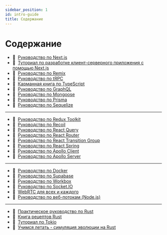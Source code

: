 ```yaml
---
sidebar_position: 1
id: intro-guide
title: Содержание
---
```


# Содержание

- :page_with_curl:&nbsp;&nbsp;[Руководство по Next.js](./nextjs)
- :page_with_curl:&nbsp;&nbsp;[Туториал по разработке клиент-серверного приложения с помощью Next.js](./nextjs-tutorial)
- :page_with_curl:&nbsp;&nbsp;[Руководство по Remix](./remix)
- :page_with_curl:&nbsp;&nbsp;[Руководство по tRPC](./trpc)
- :page_with_curl:&nbsp;&nbsp;[Карманная книга по TypeScript](./ts)
- :page_with_curl:&nbsp;&nbsp;[Руководство по GraphQL](./graphql)
- :page_with_curl:&nbsp;&nbsp;[Руководство по Mongoose](./mongoose)
- :page_with_curl:&nbsp;&nbsp;[Руководство по Prisma](./prisma)
- :page_with_curl:&nbsp;&nbsp;[Руководство по Sequelize](./sequelize)

---

- :page_with_curl:&nbsp;&nbsp;[Руководство по Redux Toolkit](./redux-toolkit)
- :page_with_curl:&nbsp;&nbsp;[Руководство по Recoil](./recoil)
- :page_with_curl:&nbsp;&nbsp;[Руководство по React Query](./react-query)
- :page_with_curl:&nbsp;&nbsp;[Руководство по React Router](./react-router)
- :page_with_curl:&nbsp;&nbsp;[Руководство по React Transition Group](./react-transition-group)
- :page_with_curl:&nbsp;&nbsp;[Руководство по React Spring](./react-spring)
- :page_with_curl:&nbsp;&nbsp;[Руководство по Apollo Client](./apollo/client)
- :page_with_curl:&nbsp;&nbsp;[Руководство по Apollo Server](./apollo/server)

---

- :page_with_curl:&nbsp;&nbsp;[Руководство по Docker](./docker)
- :page_with_curl:&nbsp;&nbsp;[Руководство по Supabase](./supabase)
- :page_with_curl:&nbsp;&nbsp;[Руководство по Workbox](./wb)
- :page_with_curl:&nbsp;&nbsp;[Руководство по Socket.IO](./socket)
- :page_with_curl:&nbsp;&nbsp;[WebRTC для всех и каждого](./webrtc)
- :page_with_curl:&nbsp;&nbsp;[Руководство по веб-потокам (Node.js)](./web-streams)

---

- :page_with_curl:&nbsp;&nbsp;[Практическое руководство по Rust](./rust)
- :page_with_curl:&nbsp;&nbsp;[Книга рецептов Rust](./rust-cookbook)
- :page_with_curl:&nbsp;&nbsp;[Туториал по Tokio](./tokio)
- :page_with_curl:&nbsp;&nbsp;[Учимся летать - симуляция эволюции на Rust](./shorelark)